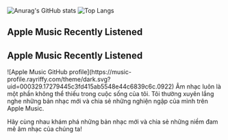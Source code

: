 ![Anurag's GitHub stats](https://github-readme-stats.vercel.app/api?username=anhphamhoangdev&show_icons=true&theme=transparent)
![Top Langs](https://github-readme-stats.vercel.app/api/top-langs/?username=anhphamhoangdev&layout=compact)


## Apple Music Recently Listened


## Apple Music Recently Listened

<div>
  ![Apple Music GitHub profile](https://music-profile.rayriffy.com/theme/dark.svg?uid=000329.17279445c3fd415ab5548e44c6839c6c.0922)
  Âm nhạc luôn là một phần không thể thiếu trong cuộc sống của tôi. Tôi thường xuyên lắng nghe những bản nhạc mới và chia sẻ những nghiện ngập của mình trên Apple Music.

  Hãy cùng nhau khám phá những bản nhạc mới và chia sẻ những niềm đam mê âm nhạc của chúng ta!
</div>

